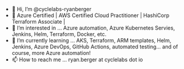 - 👋 Hi, I’m @cyclelabs-ryanberger
- 🥇 Azure Certified | AWS Certified Cloud Practitioner | HashiCorp Terraform Associate |
- 👀 I’m interested in ... Azure automation, Azure Kubernetes Servies, Jenkins, Helm, Terraform, Docker, etc.
- 🌱 I’m currently learning ... AKS, Terraform, ARM templates, Helm, Jenkins, Azure DevOps, GitHub Actions, automated testing... and of course, more Azure automation!
- 📫 How to reach me ... ryan.berger at cyclelabs dot io


